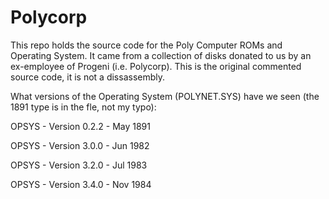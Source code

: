 # Polycorp
This repo holds the source code for the Poly Computer ROMs and Operating System.  It came from a collection of disks donated to us by an ex-employee of Progeni (i.e. Polycorp).  This is the original commented source code, it is not a dissassembly.


What versions of the Operating System (POLYNET.SYS) have we seen (the 1891 type is in the fle, not my typo):

OPSYS - Version 0.2.2 - May 1891

OPSYS - Version 3.0.0 - Jun 1982

OPSYS - Version 3.2.0 - Jul 1983

OPSYS - Version 3.4.0 - Nov 1984

